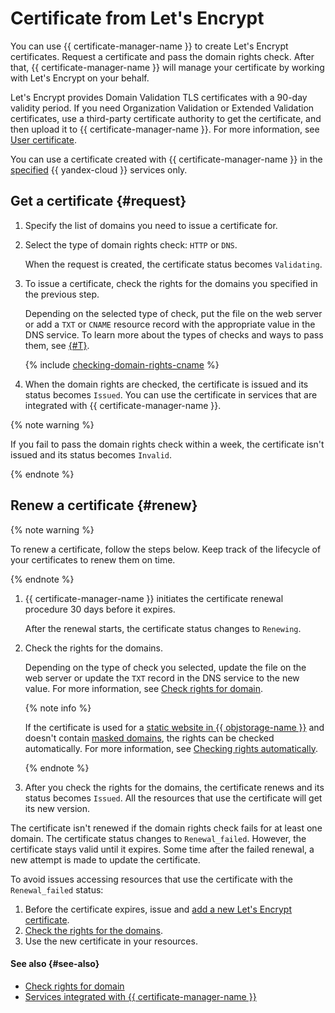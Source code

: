 # Certificate from Let's Encrypt

You can use {{ certificate-manager-name }} to create Let's Encrypt certificates. Request a certificate and pass the domain rights check. After that, {{ certificate-manager-name }} will manage your certificate by working with Let's Encrypt on your behalf.

Let's Encrypt provides Domain Validation TLS certificates with a 90-day validity period. If you need Organization Validation or Extended Validation certificates, use a third-party certificate authority to get the certificate, and then upload it to {{ certificate-manager-name }}. For more information, see [User certificate](imported-certificate.md).

You can use a certificate created with {{ certificate-manager-name }} in the [specified](services.md) {{ yandex-cloud }} services only.

## Get a certificate {#request}

1. Specify the list of domains you need to issue a certificate for.
1. Select the type of domain rights check: `HTTP` or `DNS`.

   When the request is created, the certificate status becomes `Validating`.
1. To issue a certificate, check the rights for the domains you specified in the previous step.

   Depending on the selected type of check, put the file on the web server or add a `TXT` or `CNAME` resource record with the appropriate value in the DNS service. To learn more about the types of checks and ways to pass them, see [{#T}](challenges.md).

   {% include [checking-domain-rights-cname](../../_includes/certificate-manager/checking-domain-rights-cname.md) %}

1. When the domain rights are checked, the certificate is issued and its status becomes `Issued`. You can use the certificate in services that are integrated with {{ certificate-manager-name }}.

{% note warning %}

If you fail to pass the domain rights check within a week, the certificate isn't issued and its status becomes `Invalid`.

{% endnote %}

## Renew a certificate {#renew}

{% note warning %}

To renew a certificate, follow the steps below. Keep track of the lifecycle of your certificates to renew them on time.

{% endnote %}

1. {{ certificate-manager-name }} initiates the certificate renewal procedure 30 days before it expires.

   After the renewal starts, the certificate status changes to `Renewing`.
1. Check the rights for the domains.

   Depending on the type of check you selected, update the file on the web server or update the `TXT` record in the DNS service to the new value. For more information, see [Check rights for domain](challenges.md).

   {% note info %}

   If the certificate is used for a [static website in {{ objstorage-name }}](../../tutorials/web/static/index.md) and doesn't contain [masked domains](https://en.wikipedia.org/wiki/Wildcard_certificate),
   the rights can be checked automatically. For more information, see [Checking rights automatically](challenges.md#auto).

   {% endnote %}

1. After you check the rights for the domains, the certificate renews and its status becomes `Issued`. All the resources that use the certificate will get its new version.

The certificate isn't renewed if the domain rights check fails for at least one domain. The certificate status changes to `Renewal_failed`. However, the certificate stays valid until it expires.
Some time after the failed renewal, a new attempt is made to update the certificate.

To avoid issues accessing resources that use the certificate with the `Renewal_failed` status:
1. Before the certificate expires, issue and [add a new Let's Encrypt certificate](../operations/managed/cert-create.md).
1. [Check the rights for the domains](../operations/managed/cert-validate.md).
1. Use the new certificate in your resources.

#### See also {#see-also}

- [Check rights for domain](challenges.md)
- [Services integrated with {{ certificate-manager-name }}](services.md)
